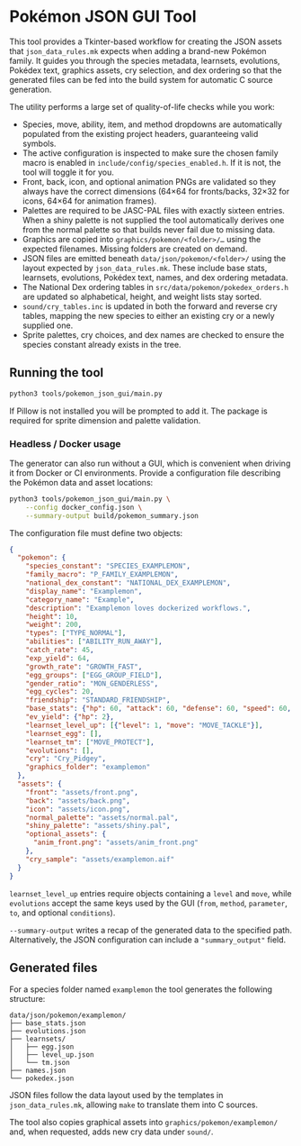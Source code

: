 # Pokémon JSON GUI Tool

This tool provides a Tkinter-based workflow for creating the JSON assets that
`json_data_rules.mk` expects when adding a brand-new Pokémon family.  It guides
you through the species metadata, learnsets, evolutions, Pokédex text, graphics
assets, cry selection, and dex ordering so that the generated files can be fed
into the build system for automatic C source generation.

The utility performs a large set of quality-of-life checks while you work:

* Species, move, ability, item, and method dropdowns are automatically populated
  from the existing project headers, guaranteeing valid symbols.
* The active configuration is inspected to make sure the chosen family macro is
  enabled in `include/config/species_enabled.h`.  If it is not, the tool will
  toggle it for you.
* Front, back, icon, and optional animation PNGs are validated so they always
  have the correct dimensions (64×64 for fronts/backs, 32×32 for icons, 64×64 for
  animation frames).
* Palettes are required to be JASC-PAL files with exactly sixteen entries.  When
  a shiny palette is not supplied the tool automatically derives one from the
  normal palette so that builds never fail due to missing data.
* Graphics are copied into `graphics/pokemon/<folder>/…` using the expected
  filenames.  Missing folders are created on demand.
* JSON files are emitted beneath `data/json/pokemon/<folder>/` using the layout
  expected by `json_data_rules.mk`.  These include base stats, learnsets,
  evolutions, Pokédex text, names, and dex ordering metadata.
* The National Dex ordering tables in
  `src/data/pokemon/pokedex_orders.h` are updated so alphabetical, height, and
  weight lists stay sorted.
* `sound/cry_tables.inc` is updated in both the forward and reverse cry tables,
  mapping the new species to either an existing cry or a newly supplied one.
* Sprite palettes, cry choices, and dex names are checked to ensure the species
  constant already exists in the tree.

## Running the tool

```bash
python3 tools/pokemon_json_gui/main.py
```

If Pillow is not installed you will be prompted to add it.  The package is
required for sprite dimension and palette validation.

### Headless / Docker usage

The generator can also run without a GUI, which is convenient when driving it
from Docker or CI environments. Provide a configuration file describing the
Pokémon data and asset locations:

```bash
python3 tools/pokemon_json_gui/main.py \
    --config docker_config.json \
    --summary-output build/pokemon_summary.json
```

The configuration file must define two objects:

```json
{
  "pokemon": {
    "species_constant": "SPECIES_EXAMPLEMON",
    "family_macro": "P_FAMILY_EXAMPLEMON",
    "national_dex_constant": "NATIONAL_DEX_EXAMPLEMON",
    "display_name": "Examplemon",
    "category_name": "Example",
    "description": "Examplemon loves dockerized workflows.",
    "height": 10,
    "weight": 200,
    "types": ["TYPE_NORMAL"],
    "abilities": ["ABILITY_RUN_AWAY"],
    "catch_rate": 45,
    "exp_yield": 64,
    "growth_rate": "GROWTH_FAST",
    "egg_groups": ["EGG_GROUP_FIELD"],
    "gender_ratio": "MON_GENDERLESS",
    "egg_cycles": 20,
    "friendship": "STANDARD_FRIENDSHIP",
    "base_stats": {"hp": 60, "attack": 60, "defense": 60, "speed": 60, "spAttack": 60, "spDefense": 60},
    "ev_yield": {"hp": 2},
    "learnset_level_up": [{"level": 1, "move": "MOVE_TACKLE"}],
    "learnset_egg": [],
    "learnset_tm": ["MOVE_PROTECT"],
    "evolutions": [],
    "cry": "Cry_Pidgey",
    "graphics_folder": "examplemon"
  },
  "assets": {
    "front": "assets/front.png",
    "back": "assets/back.png",
    "icon": "assets/icon.png",
    "normal_palette": "assets/normal.pal",
    "shiny_palette": "assets/shiny.pal",
    "optional_assets": {
      "anim_front.png": "assets/anim_front.png"
    },
    "cry_sample": "assets/examplemon.aif"
  }
}
```

`learnset_level_up` entries require objects containing a `level` and `move`,
while `evolutions` accept the same keys used by the GUI (`from`, `method`,
`parameter`, `to`, and optional `conditions`).

`--summary-output` writes a recap of the generated data to the specified path.
Alternatively, the JSON configuration can include a `"summary_output"` field.

## Generated files

For a species folder named `examplemon` the tool generates the following
structure:

```
data/json/pokemon/examplemon/
├── base_stats.json
├── evolutions.json
├── learnsets/
│   ├── egg.json
│   ├── level_up.json
│   └── tm.json
├── names.json
└── pokedex.json
```

JSON files follow the data layout used by the templates in
`json_data_rules.mk`, allowing `make` to translate them into C sources.

The tool also copies graphical assets into
`graphics/pokemon/examplemon/` and, when requested, adds new cry data under
`sound/`.
